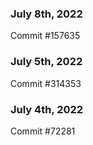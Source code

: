 ### July 8th, 2022

Commit #157635

### July 5th, 2022

Commit #314353


### July 4th, 2022

Commit #72281
